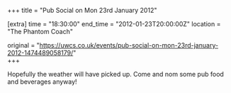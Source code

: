 +++
title = "Pub Social on Mon 23rd January 2012"

[extra]
time = "18:30:00"
end_time = "2012-01-23T20:00:00Z"
location = "The Phantom Coach"

original = "https://uwcs.co.uk/events/pub-social-on-mon-23rd-january-2012-1474489058179/"    
+++

Hopefully the weather will have picked up. Come and nom some pub food and beverages anyway\!

